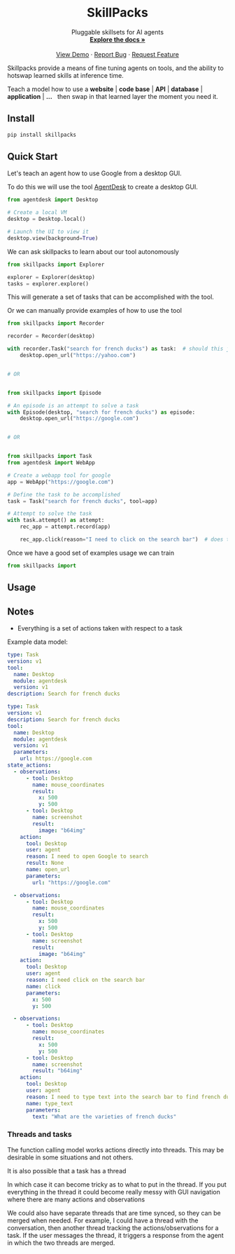 <!-- PROJECT LOGO -->
<br />
<p align="center">
  <!-- <a href="https://github.com/agentsea/skillpacks">
    <img src="https://project-logo.png" alt="Logo" width="80">
  </a> -->

  <h1 align="center">SkillPacks</h1>

  <p align="center">
    Pluggable skillsets for AI agents
    <br />
    <a href="https://github.com/agentsea/skillpacks"><strong>Explore the docs »</strong></a>
    <br />
    <br />
    <a href="https://github.com/agentsea/skillpacks">View Demo</a>
    ·
    <a href="https://github.com/agentsea/skillpacks/issues">Report Bug</a>
    ·
    <a href="https://github.com/agentsea/skillpacks/issues">Request Feature</a>
  </p>
</p>

Skillpacks provide a means of fine tuning agents on tools, and the ability to hotswap learned skills at inference time.

Teach a model how to use a **website** | **code base** | **API** | **database** | **application** | **...** &nbsp; then swap in that learned layer the moment you need it.

## Install

```bash
pip install skillpacks
```

## Quick Start

Let's teach an agent how to use Google from a desktop GUI.

To do this we will use the tool [AgentDesk](https://github.com/agentsea/agentdesk) to create a desktop GUI.

```python
from agentdesk import Desktop

# Create a local VM
desktop = Desktop.local()

# Launch the UI to view it
desktop.view(background=True)
```

We can ask skillpacks to learn about our tool autonomously

```python
from skillpacks import Explorer

explorer = Explorer(desktop)
tasks = explorer.explore()
```

This will generate a set of tasks that can be accomplished with the tool.

Or we can manually provide examples of how to use the tool

```python
from skillpacks import Recorder

recorder = Recorder(desktop)

with recorder.Task("search for french ducks") as task:  # should this just be tasks?
    desktop.open_url("https://yahoo.com")


# OR


from skillpacks import Episode

# An episode is an attempt to solve a task
with Episode(desktop, "search for french ducks") as episode:
    desktop.open_url("https://google.com")


# OR


from skillpacks import Task
from agentdesk import WebApp

# Create a webapp tool for google
app = WebApp("https://google.com")

# Define the task to be accomplished
task = Task("search for french ducks", tool=app)

# Attempt to solve the task
with task.attempt() as attempt:
    rec_app = attempt.record(app)

    rec_app.click(reason="I need to click on the search bar")  # does this make sense


```

Once we have a good set of examples usage we can train

```python
from skillpacks import
```

## Usage

## Notes

- Everything is a set of actions taken with respect to a task

Example data model:

```yaml
type: Task
version: v1
tool:
  name: Desktop
  module: agentdesk
  version: v1
description: Search for french ducks
```

```yaml
type: Task
version: v1
description: Search for french ducks
tool:
  name: Desktop
  module: agentdesk
  version: v1
  parameters:
    url: https://google.com
state_actions:
  - observations:
      - tool: Desktop
        name: mouse_coordinates
        result:
          x: 500
          y: 500
      - tool: Desktop
        name: screenshot
        result:
          image: "b64img"
    action:
      tool: Desktop
      user: agent
      reason: I need to open Google to search
      result: None
      name: open_url
      parameters:
        url: "https://google.com"

  - observations:
      - tool: Desktop
        name: mouse_coordinates
        result:
          x: 500
          y: 500
      - tool: Desktop
        name: screenshot
        result:
          image: "b64img"
    action:
      tool: Desktop
      user: agent
      reason: I need click on the search bar
      name: click
      parameters:
        x: 500
        y: 500

  - observations:
      - tool: Desktop
        name: mouse_coordinates
        result:
          x: 500
          y: 500
      - tool: Desktop
        name: screenshot
        result: "b64img"
    action:
      tool: Desktop
      user: agent
      reason: I need to type text into the search bar to find french ducks
      name: type_text
      parameters:
        text: "What are the varieties of french ducks"
```

### Threads and tasks

The function calling model works actions directly into threads. This may be
desirable in some situations and not others.

It is also possible that a task has a thread

In which case it can become tricky as to what to put in the thread. If you put everything in the thread
it could become really messy with GUI navigation where there are many actions and observations

We could also have separate threads that are time synced, so they can be merged when needed. For example,
I could have a thread with the conversation, then another thread tracking the actions/observations for a task.
If the user messages the thread, it triggers a response from the agent in which the two threads are merged.
